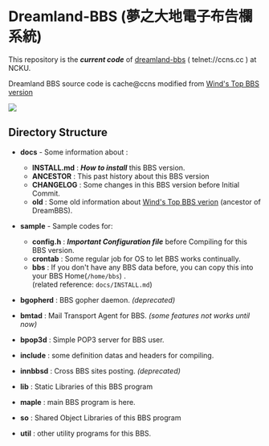 # Dreamland-BBS (夢之大地電子布告欄系統)

This repository is the ***current code*** of [dreamland-bbs](http://bbs.ccns.cc) ( telnet://ccns.cc ) at NCKU.

Dreamland BBS source code is cache@ccns modified from [Wind's Top BBS version](http://windtop.yzu.edu.tw/)

![](https://i.imgur.com/c0mC6eX.png)

## Directory Structure

* **docs**   - Some information about :
    + **INSTALL.md**     : ***How to install*** this BBS version.
    + **ANCESTOR**       : This past history about this BBS version
    + **CHANGELOG**      : Some changes in this BBS version before Initial Commit.
    + **old**            : Some old information about [Wind's Top BBS verion](http://windtop.yzu.edu.tw) (ancestor of DreamBBS).

* **sample** - Sample codes for:
    + **config.h**     : ***Important Configuration file*** before Compiling for this BBS version.
    + **crontab**      : Some regular job for OS to let BBS works continually.
    + **bbs**          : If you don't have any BBS data before, you can copy this into your BBS Home(`/home/bbs`) .<br>
                     (related reference: `docs/INSTALL.md`)

+ **bgopherd** : BBS gopher daemon. *(deprecated)*

+ **bmtad**    : Mail Transport Agent for BBS. *(some features not works until now)*

+ **bpop3d**   : Simple POP3 server for BBS user.

+ **include**  : some definition datas and headers for compiling.

+ **innbbsd**  : Cross BBS sites posting. *(deprecated)*

+ **lib**      : Static Libraries of this BBS program

+ **maple**    : main BBS program is here.

+ **so**       : Shared Object Libraries of this BBS program

+ **util**     : other utility programs for this BBS.

